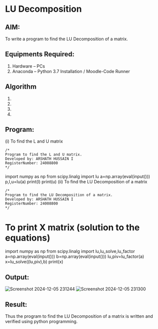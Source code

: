 # LU Decomposition 

## AIM:
To write a program to find the LU Decomposition of a matrix.

## Equipments Required:
1. Hardware – PCs
2. Anaconda – Python 3.7 Installation / Moodle-Code Runner

## Algorithm
1. 
2. 
3. 
4. 

## Program:
(i) To find the L and U matrix
```
/*
Program to find the L and U matrix.
Developed by: ARSHATH HUSSAIN I
RegisterNumber: 24008800
*/
```
import numpy as np
from scipy.linalg import lu
a=np.array(eval(input()))
p,l,u=lu(a)
print(l)
print(u)
(ii) To find the LU Decomposition of a matrix
```
/*
Program to find the LU Decomposition of a matrix.
Developed by: ARSHATH HUSSAIN I
RegisterNumber: 24008800
*/
```
# To print X matrix (solution to the equations)
import numpy as np
from scipy.linalg import lu,lu_solve,lu_factor
a=np.array(eval(input()))
b=np.array(eval(input()))
lu,piv=lu_factor(a)
x=lu_solve((lu,piv),b)
print(x)


## Output:
![Screenshot 2024-12-05 231244](https://github.com/user-attachments/assets/5401e0ec-d40d-4c90-95b4-da73fd0e9bcb)
![Screenshot 2024-12-05 231300](https://github.com/user-attachments/assets/7f799041-2142-4014-8507-816c81a81737)



## Result:
Thus the program to find the LU Decomposition of a matrix is written and verified using python programming.

